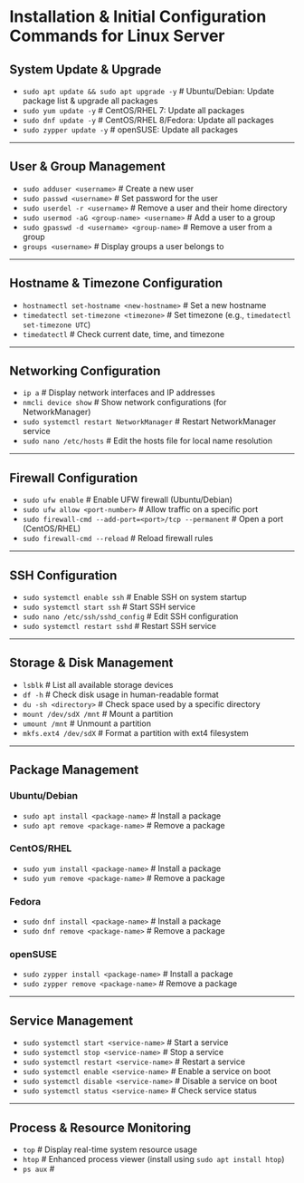 # Installation & Initial Configuration Commands for Linux Server

## **System Update & Upgrade**
- `sudo apt update && sudo apt upgrade -y`    # Ubuntu/Debian: Update package list & upgrade all packages
- `sudo yum update -y`                        # CentOS/RHEL 7: Update all packages
- `sudo dnf update -y`                        # CentOS/RHEL 8/Fedora: Update all packages
- `sudo zypper update -y`                     # openSUSE: Update all packages

---

## **User & Group Management**
- `sudo adduser <username>`                   # Create a new user
- `sudo passwd <username>`                    # Set password for the user
- `sudo userdel -r <username>`                # Remove a user and their home directory
- `sudo usermod -aG <group-name> <username>`  # Add a user to a group
- `sudo gpasswd -d <username> <group-name>`   # Remove a user from a group
- `groups <username>`                         # Display groups a user belongs to

---

## **Hostname & Timezone Configuration**
- `hostnamectl set-hostname <new-hostname>`   # Set a new hostname
- `timedatectl set-timezone <timezone>`       # Set timezone (e.g., `timedatectl set-timezone UTC`)
- `timedatectl`                               # Check current date, time, and timezone

---

## **Networking Configuration**
- `ip a`                                      # Display network interfaces and IP addresses
- `nmcli device show`                         # Show network configurations (for NetworkManager)
- `sudo systemctl restart NetworkManager`     # Restart NetworkManager service
- `sudo nano /etc/hosts`                      # Edit the hosts file for local name resolution

---

## **Firewall Configuration**
- `sudo ufw enable`                           # Enable UFW firewall (Ubuntu/Debian)
- `sudo ufw allow <port-number>`              # Allow traffic on a specific port
- `sudo firewall-cmd --add-port=<port>/tcp --permanent`  # Open a port (CentOS/RHEL)
- `sudo firewall-cmd --reload`                # Reload firewall rules

---

## **SSH Configuration**
- `sudo systemctl enable ssh`                 # Enable SSH on system startup
- `sudo systemctl start ssh`                  # Start SSH service
- `sudo nano /etc/ssh/sshd_config`            # Edit SSH configuration
- `sudo systemctl restart sshd`               # Restart SSH service

---

## **Storage & Disk Management**
- `lsblk`                                     # List all available storage devices
- `df -h`                                     # Check disk usage in human-readable format
- `du -sh <directory>`                        # Check space used by a specific directory
- `mount /dev/sdX /mnt`                       # Mount a partition
- `umount /mnt`                               # Unmount a partition
- `mkfs.ext4 /dev/sdX`                        # Format a partition with ext4 filesystem

---

## **Package Management**
### **Ubuntu/Debian**
- `sudo apt install <package-name>`           # Install a package
- `sudo apt remove <package-name>`            # Remove a package

### **CentOS/RHEL**
- `sudo yum install <package-name>`           # Install a package
- `sudo yum remove <package-name>`            # Remove a package

### **Fedora**
- `sudo dnf install <package-name>`           # Install a package
- `sudo dnf remove <package-name>`            # Remove a package

### **openSUSE**
- `sudo zypper install <package-name>`        # Install a package
- `sudo zypper remove <package-name>`         # Remove a package

---

## **Service Management**
- `sudo systemctl start <service-name>`       # Start a service
- `sudo systemctl stop <service-name>`        # Stop a service
- `sudo systemctl restart <service-name>`     # Restart a service
- `sudo systemctl enable <service-name>`      # Enable a service on boot
- `sudo systemctl disable <service-name>`     # Disable a service on boot
- `sudo systemctl status <service-name>`      # Check service status

---

## **Process & Resource Monitoring**
- `top`                                       # Display real-time system resource usage
- `htop`                                      # Enhanced process viewer (install using `sudo apt install htop`)
- `ps aux`                                    #

